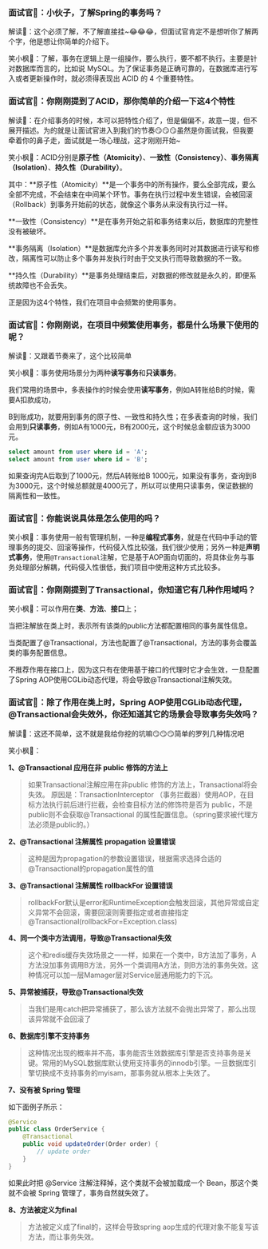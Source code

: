 ### 面试官👴：小伙子，了解Spring的事务吗？

解读🔔：这个必须了解，不了解直接挂~😂😂😂，但面试官肯定不是想听你了解两个字，他是想让你简单的介绍下。

笑小枫🍁：了解，事务在逻辑上是一组操作，要么执行，要不都不执行。主要是针对数据库而言的，比如说 MySQL。为了保证事务是正确可靠的，在数据库进行写入或者更新操作时，就必须得表现出 ACID 的 4 个重要特性。

### 面试官👴：你刚刚提到了ACID，那你简单的介绍一下这4个特性

解读🔔：在介绍事务的时候，本可以把特性介绍了，但是偏偏不，故意一提，但不展开描述。为的就是让面试官进入到我们的节奏😏😏😏虽然是你面试我，但我要牵着你的鼻子走，面试就是一场心理战，这才刚刚开始~

笑小枫🍁：ACID分别是**原子性（Atomicity）**、**一致性（Consistency）**、**事务隔离（Isolation）**、**持久性（Durability）**。

其中：**原子性（Atomicity）**是一个事务中的所有操作，要么全部完成，要么全部不完成，不会结束在中间某个环节。事务在执行过程中发生错误，会被回滚（Rollback）到事务开始前的状态，就像这个事务从来没有执行过一样。

**一致性（Consistency）**是在事务开始之前和事务结束以后，数据库的完整性没有被破坏。

**事务隔离（Isolation）**是数据库允许多个并发事务同时对其数据进行读写和修改，隔离性可以防止多个事务并发执行时由于交叉执行而导致数据的不一致。

**持久性（Durability）**是事务处理结束后，对数据的修改就是永久的，即便系统故障也不会丢失。

正是因为这4个特性，我们在项目中会频繁的使用事务。

### 面试官👴：你刚刚说，在项目中频繁使用事务，都是什么场景下使用的呢？

解读🔔：又跟着节奏来了，这个比较简单

笑小枫🍁：事务使用场景分为两种**读写事务**和**只读事务**。

我们常用的场景中，多表操作的时候会使用**读写事务**，例如A转账给B的时候，需要A扣款成功，

B到账成功，就要用到事务的原子性、一致性和持久性；在多表查询的时候，我们会用到**只读事务**，例如A有1000元，B有2000元，这个时候总金额应该为3000元。
~~~sql
select amount from user where id = 'A';
select amount from user where id = 'B';
~~~
如果查询完A后取到了1000元，然后A转账给B 1000元，如果没有事务，查询到B为3000元，这个时候总额就是4000元了，所以可以使用只读事务，保证数据的隔离性和一致性。

### 面试官👴：你能说说具体是怎么使用的吗？

笑小枫🍁：事务使用一般有管理机制，一种是**编程式事务**，就是在代码中手动的管理事务的提交、回滚等操作，代码侵入性比较强，我们很少使用；另外一种是**声明式事务**，使用`@Transactional`注解，它是基于AOP面向切面的，将具体业务与事务处理部分解耦，代码侵入性很低，我们项目中使用这种方式比较多。

### 面试官👴：你刚刚提到了Transactional，你知道它有几种作用域吗？

笑小枫🍁：可以作用在**类**、**方法**、**接口**上；

当把注解放在类上时，表示所有该类的public方法都配置相同的事务属性信息。

当类配置了@Transactional，方法也配置了@Transactional，方法的事务会覆盖类的事务配置信息。

不推荐作用在接口上，因为这只有在使用基于接口的代理时它才会生效，一旦配置了Spring AOP使用CGLib动态代理，将会导致@Transactional注解失效。

### 面试官👴：除了作用在类上时，Spring AOP使用CGLib动态代理，@Transactional会失效外，你还知道其它的场景会导致事务失效吗？

解读🔔：这还不简单，这不就是我给你挖的坑嘛😏😏😏简单的罗列几种情况吧

笑小枫🍁：

**1、@Transactional 应用在非 public 修饰的方法上**

> 如果Transactional注解应用在非public 修饰的方法上，Transactional将会失效。
> 原因是：TransactionInterceptor （事务拦截器）使用AOP，在目标方法执行前后进行拦截，会检查目标方法的修饰符是否为 public，不是 public则不会获取@Transactional 的属性配置信息。（spring要求被代理方法必须是public的。）

**2、@Transactional 注解属性 propagation 设置错误**

> 这种是因为propagation的参数设置错误，根据需求选择合适的@Transactional的propagation属性的值

**3、@Transactional 注解属性 rollbackFor 设置错误**

> rollbackFor默认是error和RuntimeException会触发回滚，其他异常或自定义异常不会回滚，需要回滚则需要指定或者直接指定@Transactional(rollbackFor=Exception.class)

**4、同一个类中方法调用，导致@Transactional失效**

> 这个和redis缓存失效场景之一一样，如果在一个类中，B方法加了事务，A方法没加事务调用B方法，另外一个类调用A方法，则B方法的事务失效。这种情况可以加一层Mamager层对Service层通用能力的下沉。

**5、异常被捕获，导致@Transactional失效**

> 当我们是用catch把异常捕获了，那么该方法就不会抛出异常了，那么出现该异常就不会回滚了

**6、数据库引擎不支持事务**

> 这种情况出现的概率并不高，事务能否生效数据库引擎是否支持事务是关键。常用的MySQL数据库默认使用支持事务的innodb引擎。一旦数据库引擎切换成不支持事务的myisam，那事务就从根本上失效了。

**7、没有被 Spring 管理**

如下面例子所示：

```java
@Service
public class OrderService {
    @Transactional
    public void updateOrder(Order order) {
        // update order
    }
}
```

如果此时把 @Service 注解注释掉，这个类就不会被加载成一个 Bean，那这个类就不会被 Spring 管理了，事务自然就失效了。

**8、方法被定义为final**

> 方法被定义成了final的，这样会导致spring aop生成的代理对象不能复写该方法，而让事务失效。